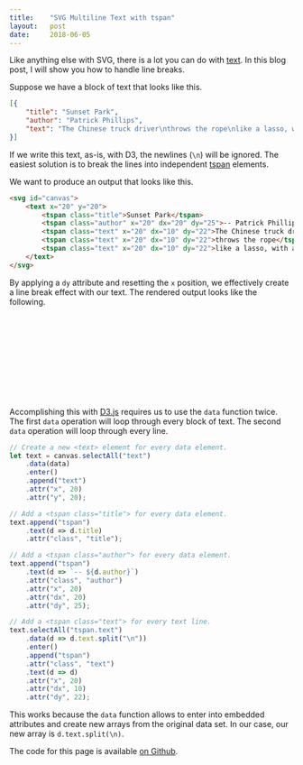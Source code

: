 ```yaml
---
title:    "SVG Multiline Text with tspan"
layout:   post
date:     2018-06-05
---
```


Like anything else with SVG, there is a lot you can do with [text](https://developer.mozilla.org/en-US/docs/Web/SVG/Element/text). In this blog post, I will show you how to handle line breaks.

Suppose we have a block of text that looks like this.

```json
[{
    "title": "Sunset Park",
    "author": "Patrick Phillips",
    "text": "The Chinese truck driver\nthrows the rope\nlike a lasso, with a practiced flick"
}]
```

If we write this text, as-is, with D3, the newlines (`\n`) will be ignored. The easiest solution is to break the lines into independent [tspan](https://developer.mozilla.org/en-US/docs/Web/SVG/Element/tspan) elements. 

We want to produce an output that looks like this.

```html
<svg id="canvas">
    <text x="20" y="20">
        <tspan class="title">Sunset Park</tspan>
        <tspan class="author" x="20" dx="20" dy="25">-- Patrick Phillips</tspan>
        <tspan class="text" x="20" dx="10" dy="22">The Chinese truck driver</tspan>
        <tspan class="text" x="20" dx="10" dy="22">throws the rope</tspan>
        <tspan class="text" x="20" dx="10" dy="22">like a lasso, with a practiced flick</tspan>
    </text>
</svg>
```

By applying a `dy` attribute and resetting the `x` position, we effectively create a line break effect with our text. The rendered output looks like the following.

<svg id="canvas"></svg>

Accomplishing this with [D3.js](https://d3js.org/) requires us to use the `data` function twice. The first `data` operation will loop through every block of text. The second `data` operation will loop through every line.

```js
// Create a new <text> element for every data element.
let text = canvas.selectAll("text")
    .data(data)
    .enter()
    .append("text")
    .attr("x", 20)
    .attr("y", 20);

// Add a <tspan class="title"> for every data element.
text.append("tspan")
    .text(d => d.title)
    .attr("class", "title");

// Add a <tspan class="author"> for every data element.
text.append("tspan")
    .text(d => `-- ${d.author}`)
    .attr("class", "author")
    .attr("x", 20)
    .attr("dx", 20)
    .attr("dy", 25);

// Add a <tspan class="text"> for every text line.
text.selectAll("tspan.text")
    .data(d => d.text.split("\n"))
    .enter()
    .append("tspan")
    .attr("class", "text")
    .text(d => d)
    .attr("x", 20)
    .attr("dx", 10)
    .attr("dy", 22);
```

This works because the `data` function allows to enter into embedded attributes and create new arrays from the original data set. In our case, our new array is `d.text.split(\n)`.

The code for this page is available [on Github](https://github.com/jarrettmeyer/jarrettmeyer.github.io/blob/master/assets/js/text1.js).

<!--
<script src="https://unpkg.com/d3@5.4.0/dist/d3.min.js"></script>
<script src="/assets/js/text1.js"></script>
-->
